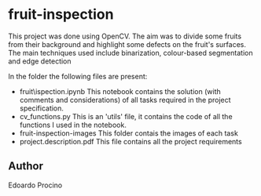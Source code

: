 # fruit-inspection
This project was done using OpenCV. The aim was to divide some fruits from their background and highlight some defects on the fruit's surfaces.
The main techniques used include binarization, colour-based segmentation and edge detection

In the folder the following files are present: 
- fruit\ispection.ipynb 
  This notebook contains the solution (with comments and considerations) of all tasks required in the project specification. 
- cv\_functions.py
  This is an 'utils' file, it contains the code of all the functions I used in the notebook.
- fruit-inspection-images
  This folder contais the images of each task
- project.description.pdf
  This file contains all the project requirements

## Author
Edoardo Procino
